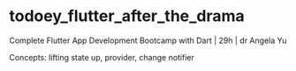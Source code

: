 # todoey_flutter_after_the_drama

Complete Flutter App Development Bootcamp with Dart | 29h | dr Angela Yu

Concepts: lifting state up, provider, change notifier
